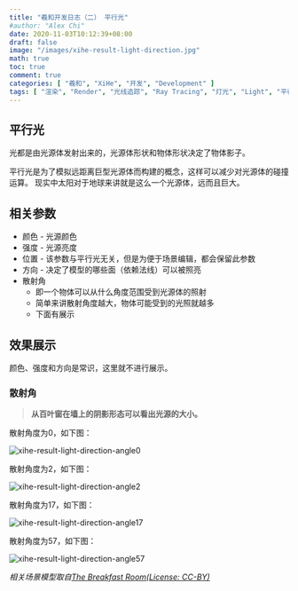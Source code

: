 ```yaml
---
title: "羲和开发日志（二） 平行光"
#author: "Alex Chi"
date: 2020-11-03T10:12:39+08:00
draft: false
image: "/images/xihe-result-light-direction.jpg"
math: true
toc: true
comment: true
categories: [ "羲和", "XiHe", "开发", "Development" ]
tags: [ "渲染", "Render", "光线追踪", "Ray Tracing", "灯光", "Light", "平行光", "Directional Light" ]
---
```


## 平行光

光都是由光源体发射出来的，光源体形状和物体形状决定了物体影子。

平行光是为了模拟远距离巨型光源体而构建的概念，这样可以减少对光源体的碰撞运算。
现实中太阳对于地球来讲就是这么一个光源体，远而且巨大。

## 相关参数

* 颜色 - 光源颜色
* 强度 - 光源亮度
* 位置 - 该参数与平行光无关，但是为便于场景编辑，都会保留此参数
* 方向 - 决定了模型的哪些面（依赖法线）可以被照亮
* 散射角
    * 即一个物体可以从什么角度范围受到光源体的照射
    * 简单来讲散射角度越大，物体可能受到的光照就越多
    * 下面有展示

## 效果展示

颜色、强度和方向是常识，这里就不进行展示。

### 散射角

> **从百叶窗在墙上的阴影形态可以看出光源的大小。**

散射角度为0，如下图：

![xihe-result-light-direction-angle0](/images/xihe-result-light-direction-angle0.jpg)

散射角度为2，如下图：

![xihe-result-light-direction-angle2](/images/xihe-result-light-direction-angle2.jpg)

散射角度为17，如下图：

![xihe-result-light-direction-angle17](/images/xihe-result-light-direction-angle17.jpg)

散射角度为57，如下图：

![xihe-result-light-direction-angle57](/images/xihe-result-light-direction-angle57.jpg)


*相关场景模型取自[The Breakfast Room(License: CC-BY)](https://blendswap.com/blend/13363)*
